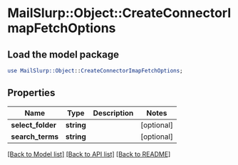 # MailSlurp::Object::CreateConnectorImapFetchOptions

## Load the model package
```perl
use MailSlurp::Object::CreateConnectorImapFetchOptions;
```

## Properties
Name | Type | Description | Notes
------------ | ------------- | ------------- | -------------
**select_folder** | **string** |  | [optional] 
**search_terms** | **string** |  | [optional] 

[[Back to Model list]](../README#documentation-for-models) [[Back to API list]](../README#documentation-for-api-endpoints) [[Back to README]](../README)


